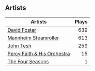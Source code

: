 ## Artists
Artists | Plays 
----- | -----: 
[David Foster](/artists/david-foster-58573) | 639
[Mannheim Steamroller](/artists/mannheim-steamroller-39605) | 613
[John Tesh](/artists/john-tesh-17592) | 259
[Percy Faith & His Orchestra](/artists/percy-faith-his-orchestra-20216) | 15
[The Four Seasons](/artists/the-four-seasons-204930) | 1


